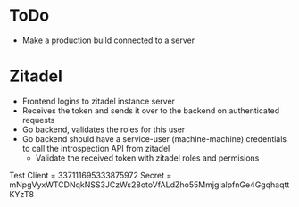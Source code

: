 # ToDo

- Make a production build connected to a server


# Zitadel
- Frontend logins to zitadel instance server
- Receives the token and sends it over to the backend on authenticated requests
- Go backend, validates the roles for this user
- Go backend should have a service-user (machine-machine) credentials to call the introspection API from zitadel
    - Validate the received token with zitadel roles and permisions

Test
Client = 337111695333875972
Secret = mNpgVyxWTCDNqkNSS3JCzWs28otoVfALdZho55MmjgIalpfnGe4GgqhaqttKYzT8